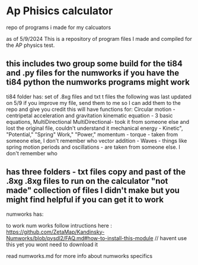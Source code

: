 # Ap Phisics calculator

repo of programs i made for my calcuators

as of 5/9/2024 This is a repository of program files I made and compiled for the AP physics test.

this includes two group some build for the ti84 and .py files for the numworks
    if you have the ti84 python the numworks programs might work
-----------------------------------
ti84 folder has:
 set of .8xg files and txt t files
the following was last updated on 5/9
if you improve my file, send them to me so I can add them to the repo and give you credit
this will have functions for:
Circular motion - centripetal acceleration and gravitation
kinematic equation - 3 basic equations, MultiDirectional
MultiDirectional- took it from someone else and lost the original file, couldn't understand it
mechanical energy - Kinetic", "Potential," "Spring" Work," "Power,"
momentum -
torque - taken from someone else, I don't remember who
vector addition -
Waves - things like spring motion periods and oscillations - are taken from someone else. I don't remember who

has three folders -
txt files copy and past of the .8xg
.8xg files to run on the calculator
"not made" collection of files I didn't make but you might find helpful if you can get it to work
-------------------------
numworks has:

to work num works follow intructions here :
    https://github.com/ZetaMap/Kandinsky-Numworks/blob/pysdl2/FAQ.md#how-to-install-this-module
    // havent use this yet you wont need to download it 

read numworks.md for more info about numworks specifics 
